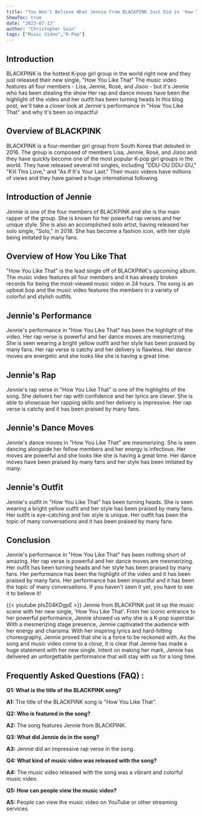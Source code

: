 ```yaml
---
title: "You Won't Believe What Jennie From BLACKPINK Just Did in 'How You Like That' - You Have to See It to Believe It!"
ShowToc: true 
date: "2023-07-13"
author: "Christopher Sain" 
tags: ["Music Video","K-Pop"]
---
```

## Introduction

BLACKPINK is the hottest K-pop girl group in the world right now and they just released their new single, "How You Like That" The music video features all four members - Lisa, Jennie, Rosé, and Jisoo - but it's Jennie who has been stealing the show Her rap and dance moves have been the highlight of the video and her outfit has been turning heads In this blog post, we'll take a closer look at Jennie's performance in "How You Like That" and why it's been so impactful

## Overview of BLACKPINK

BLACKPINK is a four-member girl group from South Korea that debuted in 2016. The group is composed of members Lisa, Jennie, Rosé, and Jisoo and they have quickly become one of the most popular K-pop girl groups in the world. They have released several hit singles, including "DDU-DU DDU-DU," "Kill This Love," and "As If It's Your Last." Their music videos have millions of views and they have gained a huge international following.

## Introduction of Jennie

Jennie is one of the four members of BLACKPINK and she is the main rapper of the group. She is known for her powerful rap verses and her unique style. She is also an accomplished solo artist, having released her solo single, "Solo," in 2018. She has become a fashion icon, with her style being imitated by many fans. 

## Overview of How You Like That

"How You Like That" is the lead single off of BLACKPINK's upcoming album. The music video features all four members and it has already broken records for being the most-viewed music video in 24 hours. The song is an upbeat bop and the music video features the members in a variety of colorful and stylish outfits. 

## Jennie's Performance

Jennie's performance in "How You Like That" has been the highlight of the video. Her rap verse is powerful and her dance moves are mesmerizing. She is seen wearing a bright yellow outfit and her style has been praised by many fans. Her rap verse is catchy and her delivery is flawless. Her dance moves are energetic and she looks like she is having a great time. 

## Jennie's Rap

Jennie's rap verse in "How You Like That" is one of the highlights of the song. She delivers her rap with confidence and her lyrics are clever. She is able to showcase her rapping skills and her delivery is impressive. Her rap verse is catchy and it has been praised by many fans. 

## Jennie's Dance Moves

Jennie's dance moves in "How You Like That" are mesmerizing. She is seen dancing alongside her fellow members and her energy is infectious. Her moves are powerful and she looks like she is having a great time. Her dance moves have been praised by many fans and her style has been imitated by many. 

## Jennie's Outfit

Jennie's outfit in "How You Like That" has been turning heads. She is seen wearing a bright yellow outfit and her style has been praised by many fans. Her outfit is eye-catching and her style is unique. Her outfit has been the topic of many conversations and it has been praised by many fans. 

## Conclusion

Jennie's performance in "How You Like That" has been nothing short of amazing. Her rap verse is powerful and her dance moves are mesmerizing. Her outfit has been turning heads and her style has been praised by many fans. Her performance has been the highlight of the video and it has been praised by many fans. Her performance has been impactful and it has been the topic of many conversations. If you haven't seen it yet, you have to see it to believe it!

{{< youtube pIsZ04KDgpE >}} 
Jennie from BLACKPINK just lit up the music scene with her new single, 'How You Like That'. From her iconic entrance to her powerful performance, Jennie showed us why she is a K-pop superstar. With a mesmerizing stage presence, Jennie captivated the audience with her energy and charisma. With her inspiring lyrics and hard-hitting choreography, Jennie proved that she is a force to be reckoned with. As the song and music video come to a close, it is clear that Jennie has made a huge statement with her new single. Intent on making her mark, Jennie has delivered an unforgettable performance that will stay with us for a long time.

## Frequently Asked Questions (FAQ) :
**Q1: What is the title of the BLACKPINK song?**

**A1:** The title of the BLACKPINK song is "How You Like That".

**Q2: Who is featured in the song?**

**A2:** The song features Jennie from BLACKPINK.

**Q3: What did Jennie do in the song?**

**A3:** Jennie did an impressive rap verse in the song.

**Q4: What kind of music video was released with the song?**

**A4:** The music video released with the song was a vibrant and colorful music video.

**Q5: How can people view the music video?**

**A5:** People can view the music video on YouTube or other streaming services.



